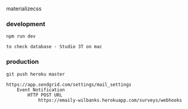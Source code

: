 materializecss

### development

    npm run dev

    to check database - Studio 3T on mac

### production

    git push heroku master

    https://app.sendgrid.com/settings/mail_settings
        Event Notification
            HTTP POST URL
                https://emaily-wilbanks.herokuapp.com/surveys/webhooks